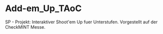 # Add-em_Up_TAoC
SP - Projekt: Interaktiver Shoot'em Up fuer Unterstufen. Vorgestellt auf der CheckMINT Messe.

